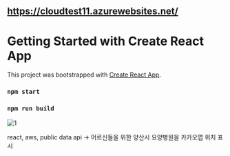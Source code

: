 ## https://cloudtest11.azurewebsites.net/


# Getting Started with Create React App

This project was bootstrapped with [Create React App](https://github.com/facebook/create-react-app).

### `npm start`

### `npm run build`

![1](https://user-images.githubusercontent.com/85939078/173973020-93e6cf46-159a-4db4-9656-9e5149341c5c.PNG)

react, aws, public data api  -> 어르신들을 위한 양산시 요양병원을 카카오맵 위치 표시
